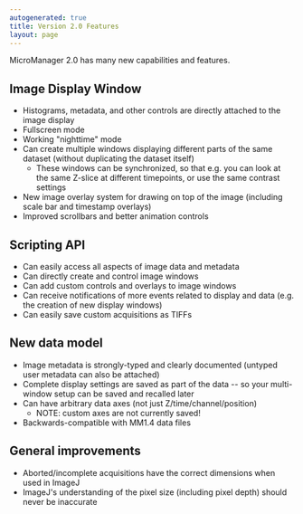 ```yaml
---
autogenerated: true
title: Version 2.0 Features
layout: page
---
```


MicroManager 2.0 has many new capabilities and features.

## Image Display Window

-   Histograms, metadata, and other controls are directly attached to
    the image display
-   Fullscreen mode
-   Working "nighttime" mode
-   Can create multiple windows displaying different parts of the same
    dataset (without duplicating the dataset itself)
    -   These windows can be synchronized, so that e.g. you can look at
        the same Z-slice at different timepoints, or use the same
        contrast settings
-   New image overlay system for drawing on top of the image (including
    scale bar and timestamp overlays)
-   Improved scrollbars and better animation controls

## Scripting API

-   Can easily access all aspects of image data and metadata
-   Can directly create and control image windows
-   Can add custom controls and overlays to image windows
-   Can receive notifications of more events related to display and data
    (e.g. the creation of new display windows)
-   Can easily save custom acquisitions as TIFFs

## New data model

-   Image metadata is strongly-typed and clearly documented (untyped
    user metadata can also be attached)
-   Complete display settings are saved as part of the data -- so your
    multi-window setup can be saved and recalled later
-   Can have arbitrary data axes (not just Z/time/channel/position)
    -   NOTE: custom axes are not currently saved!
-   Backwards-compatible with MM1.4 data files

## General improvements

-   Aborted/incomplete acquisitions have the correct dimensions when
    used in ImageJ
-   ImageJ's understanding of the pixel size (including pixel depth)
    should never be inaccurate
